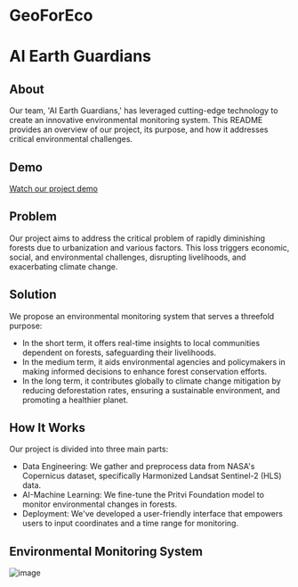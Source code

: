 # GeoForEco
# AI Earth Guardians


## About
Our team, 'AI Earth Guardians,' has leveraged cutting-edge technology to create an innovative environmental monitoring system. This README provides an overview of our project, its purpose, and how it addresses critical environmental challenges.

## Demo
[Watch our project demo](https://drive.google.com/file/d/1cMzpX_XIdRWGnllHZLnwyJzxaxohDUUt/view)


## Problem
Our project aims to address the critical problem of rapidly diminishing forests due to urbanization and various factors. This loss triggers economic, social, and environmental challenges, disrupting livelihoods, and exacerbating climate change.

## Solution
We propose an environmental monitoring system that serves a threefold purpose:
- In the short term, it offers real-time insights to local communities dependent on forests, safeguarding their livelihoods.
- In the medium term, it aids environmental agencies and policymakers in making informed decisions to enhance forest conservation efforts.
- In the long term, it contributes globally to climate change mitigation by reducing deforestation rates, ensuring a sustainable environment, and promoting a healthier planet.

## How It Works
Our project is divided into three main parts:
- Data Engineering: We gather and preprocess data from NASA's Copernicus dataset, specifically Harmonized Landsat Sentinel-2 (HLS) data.
- AI-Machine Learning: We fine-tune the Pritvi Foundation model to monitor environmental changes in forests.
- Deployment: We've developed a user-friendly interface that empowers users to input coordinates and a time range for monitoring.

## Environmental Monitoring System
![image](https://github.com/QoutiOussama13/GeoForEco/assets/81428754/d850a632-5af3-40a1-bf9f-3965d48d9abc)


